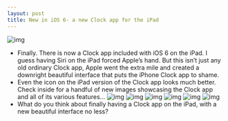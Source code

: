 ```yaml
---
layout: post
title: New in iOS 6- a new Clock app for the iPad
---
```

![img](http://media.idownloadblog.com/wp-content/uploads/2012/06/Clock-App-iPad-iOS-6-01.jpeg)
* Finally. There is now a Clock app included with iOS 6 on the iPad. I guess having Siri on the iPad forced Apple’s hand. But this isn’t just any old ordinary Clock app, Apple went the extra mile and created a downright beautiful interface that puts the iPhone Clock app to shame.
* Even the icon on the iPad version of the Clock app looks much better. Check inside for a handful of new images showcasing the Clock app and all of its various features…
![img](http://media.idownloadblog.com/wp-content/uploads/2012/06/Clock-App-iPad-iOS-6-02.jpeg)
![img](http://media.idownloadblog.com/wp-content/uploads/2012/06/Clock-App-iPad-iOS-6-03.jpeg)
![img](http://media.idownloadblog.com/wp-content/uploads/2012/06/Clock-App-iPad-iOS-6-04.jpeg)
![img](http://media.idownloadblog.com/wp-content/uploads/2012/06/Clock-App-iPad-iOS-6-05.jpeg)
![img](http://media.idownloadblog.com/wp-content/uploads/2012/06/Clock-App-iPad-iOS-6-06.jpg)
![img](http://media.idownloadblog.com/wp-content/uploads/2012/06/Clock-App-iPad-iOS-6-07.jpeg)
* What do you think about finally having a Clock app on the iPad, with a new beautiful interface no less?

